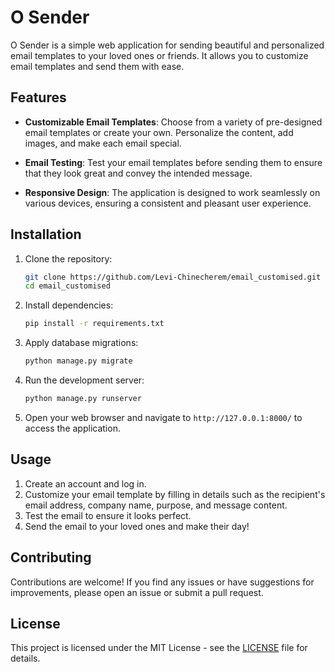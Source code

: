 # O Sender

O Sender is a simple web application for sending beautiful and personalized email templates to your loved ones or friends. It allows you to customize email templates and send them with ease.

## Features

- **Customizable Email Templates**: Choose from a variety of pre-designed email templates or create your own. Personalize the content, add images, and make each email special.

- **Email Testing**: Test your email templates before sending them to ensure that they look great and convey the intended message.

- **Responsive Design**: The application is designed to work seamlessly on various devices, ensuring a consistent and pleasant user experience.

## Installation

1. Clone the repository:

   ```bash
   git clone https://github.com/Levi-Chinecherem/email_customised.git
   cd email_customised

2. Install dependencies:

   ```bash
   pip install -r requirements.txt
   ```
3. Apply database migrations:

   ```bash
   python manage.py migrate
   ```
4. Run the development server:

   ```bash
   python manage.py runserver
   ```
5. Open your web browser and navigate to `http://127.0.0.1:8000/` to access the application.

## Usage

1. Create an account and log in.
2. Customize your email template by filling in details such as the recipient's email address, company name, purpose, and message content.
3. Test the email to ensure it looks perfect.
4. Send the email to your loved ones and make their day!

## Contributing

Contributions are welcome! If you find any issues or have suggestions for improvements, please open an issue or submit a pull request.

## License

This project is licensed under the MIT License - see the [LICENSE](LICENSE) file for details.

